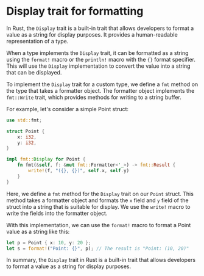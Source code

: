 # Display trait for formatting

In Rust, the `Display` trait is a built-in trait that allows developers to format a value as a string for display purposes. It provides a human-readable representation of a type.

When a type implements the `Display` trait, it can be formatted as a string using the `format!` macro or the `println!` macro with the `{}` format specifier. This will use the `Display` implementation to convert the value into a string that can be displayed.

To implement the `Display` trait for a custom type, we define a `fmt` method on the type that takes a formatter object. The formatter object implements the `fmt::Write` trait, which provides methods for writing to a string buffer.

For example, let's consider a simple Point struct:

```rust
use std::fmt;

struct Point {
    x: i32,
    y: i32,
}

impl fmt::Display for Point {
    fn fmt(&self, f: &mut fmt::Formatter<'_>) -> fmt::Result {
        write!(f, "({}, {})", self.x, self.y)
    }
}
```

Here, we define a `fmt` method for the `Display` trait on our `Point` struct. This method takes a formatter object and formats the `x` field and `y` field of the struct into a string that is suitable for display. We use the `write!` macro to write the fields into the formatter object.

With this implementation, we can use the `format!` macro to format a Point value as a string like this:

```rust
let p = Point { x: 10, y: 20 };
let s = format!("Point: {}", p); // The result is "Point: (10, 20)"
```

In summary, the `Display` trait in Rust is a built-in trait that allows developers to format a value as a string for display purposes.